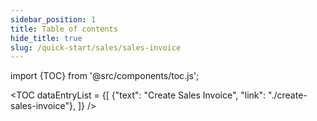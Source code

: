 ```yaml
---
sidebar_position: 1
title: Table of contents
hide_title: true 
slug: /quick-start/sales/sales-invoice 
---
```


import {TOC} from '@src/components/toc.js';

<TOC
dataEntryList = {[
{"text": "Create Sales Invoice", "link": "./create-sales-invoice"},
]}
/>
